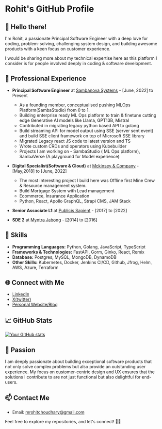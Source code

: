 # Rohit's GitHub Profile

## 👋 Hello there!
I'm Rohit, a passionate Principal Software Engineer with a deep love for coding, problem-solving, challenging system design, and building awesome products with a keen focus on customer experience.


I would be sharing more about my technical expertise here as this platform I consider is for people involved deeply in coding & software development. 

## 💼 Professional Experience
- **Principal Software Engineer** at [Sambanova Systems](https://sambanova.ai/) - [June, 2022] to Present
    - As a founding member, conceptualised pushing MLOps Platform(SambaStudio) from 0 to 1.
    - Building enterprise ready ML Ops platform to train & finetune cutting edge Generative AI models like Llama, GPT13B, Mistral
  - Contributed in migrating legacy python based API to golang
  - Build streaming API for model output using SSE (server sent event) and build SSE client framework on top of Microsoft SSE library
  - Migrated Legacy react JS code to latest version and TS
  - Wrote custom CRDs and operators using Kubebuilder
  - Projects I am working on - SambaStudio ( ML Ops platform), SambaVerse (A playground for Model experience)

- **Digital Specialist(Software & Cloud)** at [Mckinsey & Company](https://www.mckinsey.com/) - [May,2018] to [June, 2022]
  - The most interesting project I build here was Offline first Mine Crew & Resource management system.
  - Build Mortgage System with Lead management
  - Ecommerce, Insurance Application
  - Python, React, Apollo GraphQL, Strapi CMS, JAM Stack
 
- **Senior Associate L1** at [Publicis Sapient](https://www.publicissapient.com/) - [2017] to [2022]
- **SDE 2** at [Myntra Jabong](https://www.myntra.com/) - [2014] to [2016]
    


## 🚀 Skills
- **Programming Languages:** Python, Golang, JavaScript, TypeScript
- **Frameworks & Technologies:** FastAPI, Gorm, Ginko, React, Remix
- **Database:** Postgres, MySQL, MongoDB, DynamoDB
- **Other Skills:** Kubernetes, Docker, Jenkins CI/CD, Github, Jfrog, Helm, AWS, Azure, Terraform

## 🌐 Connect with Me
- [LinkedIn](https://www.linkedin.com/in/rohitkrchoudhary/)
- [X(twitter)](https://twitter.com/29rkc)
- [Personal Website/Blog](https://medium.com/@mrohitchoudhary)

## 📈 GitHub Stats
[![Your GitHub stats](https://github-readme-stats.vercel.app/api?username=your-username&show_icons=true&count_private=true)](https://github.com/your-username)



## 🚀 Passion
I am deeply passionate about building exceptional software products that not only solve complex problems but also provide an outstanding user experience. My focus on customer-centric design and UX ensures that the solutions I contribute to are not just functional but also delightful for end-users.

## 📫 Contact Me
- Email: mrohitchoudhary@gmail.com

Feel free to explore my repositories, and let's connect! 👨‍💻
